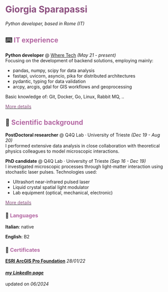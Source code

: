# <span style="color:#8c4f7f">Giorgia Sparapassi</span>

_Python developer, based in Rome (IT)_

## ⌨️ <span style="color:#b366a2">IT experience</span>

**Python developer** @ [Where Tech](https://wheretech.it/) _(May 21 - present)_\
Focusing on the development of backend solutions, employing mainly:
- pandas, numpy, scipy for data analysis
- fastapi, uvicorn, asyncio, pika for distributed architectures
- pydantic, typing for data validation
- arcpy, arcgis, gdal for GIS workflows and geoprocessing

Basic knowledge of: Git, Docker, Go, Linux, Rabbit MQ, ..

[<span style="color:#8c4f7f">More details</span>](https://i.pinimg.com/originals/c5/ee/51/c5ee5152fd8575cd966fa258addca1a1.gif)

## 🔬 <span style="color:#b366a2">Scientific background</span>

**PostDoctoral researcher** @ Q4Q Lab · University of Trieste _(Dec 19 - Aug 20)_\
I performed extensive data analysis in close collaboration with theoretical physics colleagues to model microscopic interactions.

**PhD candidate** @ Q4Q Lab · University of Trieste _(Sep 16 - Dec 19)_\
I investigated microscopic processes through light-matter interaction using stochastic laser pulses. Technologies used:
- Ultrashort near-infrared pulsed laser
- Liquid crystal spatial light modulator
- Lab equipment (optical, mechanical, electronic)

[<span style="color:#8c4f7f">More details</span>](https://i.pinimg.com/originals/c5/ee/51/c5ee5152fd8575cd966fa258addca1a1.gif)

### 💬 <span style="color:#b366a2">Languages</span>

**Italian**: native

**English**: B2


### 📃 <span style="color:#b366a2">Certificates</span>

[**ESRI ArcGIS Pro Foundation**](https://www.credly.com/badges/45c6c71b-e405-4ff3-97c8-a62f0b65b371) _28/01/22_


#### _[my LinkedIn page](https://www.linkedin.com/in/giorgia-sparapassi/)_

updated on _06/2024_
